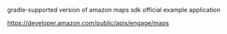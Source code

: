gradle-supported version of amazon maps sdk official example application

https://developer.amazon.com/public/apis/engage/maps